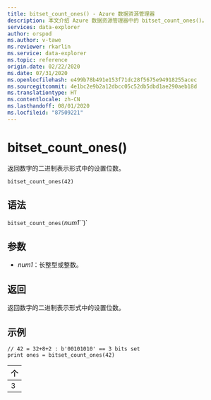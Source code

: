 ```yaml
---
title: bitset_count_ones() - Azure 数据资源管理器
description: 本文介绍 Azure 数据资源管理器中的 bitset_count_ones()。
services: data-explorer
author: orspod
ms.author: v-tawe
ms.reviewer: rkarlin
ms.service: data-explorer
ms.topic: reference
origin.date: 02/22/2020
ms.date: 07/31/2020
ms.openlocfilehash: e499b78b491e153f71dc28f5675e94918255acec
ms.sourcegitcommit: 4e1bc2e9b2a12dbcc05c52db5dbd1ae290aeb18d
ms.translationtype: HT
ms.contentlocale: zh-CN
ms.lasthandoff: 08/01/2020
ms.locfileid: "87509221"
---
```

# <a name="bitset_count_ones"></a>bitset_count_ones()

返回数字的二进制表示形式中的设置位数。

```kusto
bitset_count_ones(42)
```

## <a name="syntax"></a>语法

`bitset_count_ones(`*num1*``)`

## <a name="arguments"></a>参数

* *num1*：长整型或整数。

## <a name="returns"></a>返回

返回数字的二进制表示形式中的设置位数。

## <a name="example"></a>示例

<!-- csl: https://help.kusto.chinacloudapi.cn/Samples -->
```kusto
// 42 = 32+8+2 : b'00101010' == 3 bits set
print ones = bitset_count_ones(42) 
```

|个|
|---|
|3|
